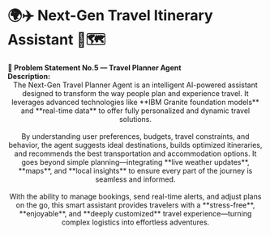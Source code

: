 <h1>
🌍✈️ Next-Gen Travel Itinerary Assistant 🤖🗺️
</h1>
<b>📝 Problem Statement No.5 — Travel Planner Agent</b><br>
<b>Description:</b><br>

<div align="center"> The Next-Gen Travel Planner Agent is an intelligent AI-powered assistant designed to transform the way people plan and experience travel. It leverages advanced technologies like **IBM Granite foundation models** and **real-time data** to offer fully personalized and dynamic travel solutions. <br><br> By understanding user preferences, budgets, travel constraints, and behavior, the agent suggests ideal destinations, builds optimized itineraries, and recommends the best transportation and accommodation options. It goes beyond simple planning—integrating **live weather updates**, **maps**, and **local insights** to ensure every part of the journey is seamless and informed. <br><br> With the ability to manage bookings, send real-time alerts, and adjust plans on the go, this smart assistant provides travelers with a **stress-free**, **enjoyable**, and **deeply customized** travel experience—turning complex logistics into effortless adventures. </div>
